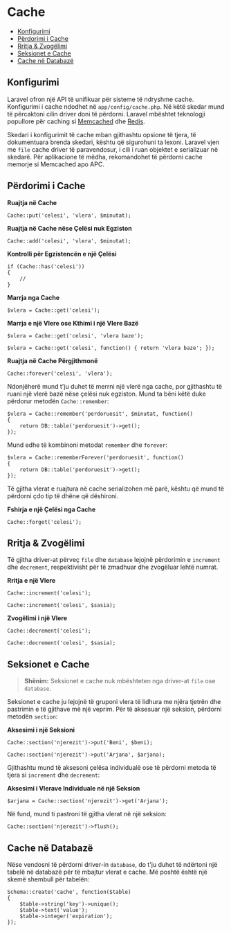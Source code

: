# Cache

- [Konfigurimi](#konfigurimi)
- [Përdorimi i Cache](#perdorimi-cache)
- [Rritja & Zvogëlimi](#rritja-dhe-zvogelimi)
- [Seksionet e Cache](#seksionet-e-cache)
- [Cache në Databazë](#cache-ne-databaze)

<a name="konfigurimi"></a>
## Konfigurimi

Laravel ofron një API të unifikuar për sisteme të ndryshme cache. Konfigurimi i cache ndodhet në `app/config/cache.php`. Në këtë skedar mund të përcaktoni cilin driver doni të përdorni. Laravel mbështet teknologji popullore për caching si [Memcached](http://memcached.org) dhe [Redis](http://redis.io).

Skedari i konfigurimit të cache mban gjithashtu opsione të tjera, të dokumentuara brenda skedari, kështu që sigurohuni ta lexoni. Laravel vjen me `file` cache driver të paravendosur, i cili i ruan objektet e serializuar në skedarë. Për aplikacione të mëdha, rekomandohet të përdorni cache memorje si Memcached apo APC.

<a name="perdorimi-cache"></a>
## Përdorimi i Cache

**Ruajtja në Cache**

	Cache::put('celesi', 'vlera', $minutat);

**Ruajtja në Cache nëse Çelësi nuk Egziston**

	Cache::add('celesi', 'vlera', $minutat);

**Kontrolli për Egzistencën e një Çelësi**

	if (Cache::has('celesi'))
	{
		//
	}

**Marrja nga Cache**

	$vlera = Cache::get('celesi');

**Marrja e një Vlere ose Kthimi i një Vlere Bazë**

	$vlera = Cache::get('celesi', 'vlera baze');

	$vlera = Cache::get('celesi', function() { return 'vlera baze'; });

**Ruajtja në Cache Përgjithmonë**

	Cache::forever('celesi', 'vlera');

Ndonjëherë mund t'ju duhet të merrni një vlerë nga cache, por gjithashtu të ruani një vlerë bazë nëse çelësi nuk egziston. Mund ta bëni këtë duke përdorur metodën `Cache::remember`:

	$vlera = Cache::remember('perdoruesit', $minutat, function()
	{
		return DB::table('perdoruesit')->get();
	});

Mund edhe të kombinoni metodat `remember` dhe `forever`:

	$vlera = Cache::rememberForever('perdoruesit', function()
	{
		return DB::table('perdoruesit')->get();
	});

Të gjitha vlerat e ruajtura në cache serializohen më parë, kështu që mund të përdorni çdo tip të dhëne që dëshironi.

**Fshirja e një Çelësi nga Cache**

	Cache::forget('celesi');

<a name="rritja-dhe-zvogelimi"></a>
## Rritja & Zvogëlimi

Të gjitha driver-at përveç `file` dhe `database` lejojnë përdorimin e `increment` dhe `decrement`, respektivisht për të zmadhuar dhe zvogëluar lehtë numrat.

**Rritja e një Vlere**

	Cache::increment('celesi');

	Cache::increment('celesi', $sasia);

**Zvogëlimi i një Vlere**

	Cache::decrement('celesi');

	Cache::decrement('celesi', $sasia);

<a name="seksionet-e-cache"></a>
## Seksionet e Cache

> **Shënim:** Seksionet e cache nuk mbështeten nga driver-at `file` ose `database`.

Seksionet e cache ju lejojnë të gruponi vlera të lidhura me njëra tjetrën dhe pastrimin e të gjithave më një veprim. Për të aksesuar një seksion, përdorni metodën `section`:

**Aksesimi i një Seksioni**

	Cache::section('njerezit')->put('Beni', $beni);

	Cache::section('njerezit')->put('Arjana', $arjana);

Gjithashtu mund të aksesoni çelësa individualë ose të përdorni metoda të tjera si `increment` dhe `decrement`:

**Aksesimi i Vlerave Individuale në një Seksion**

	$arjana = Cache::section('njerezit')->get('Arjana');

Në fund, mund ti pastroni të gjitha vlerat në një seksion:

	Cache::section('njerezit')->flush();

<a name="cache-ne-databaze"></a>
## Cache në Databazë

Nëse vendosni të përdorni driver-in `database`, do t'ju duhet të ndërtoni një tabelë në databazë për të mbajtur vlerat e cache. Më poshtë është një skemë shembull për tabelën:

	Schema::create('cache', function($table)
	{
		$table->string('key')->unique();
		$table->text('value');
		$table->integer('expiration');
	});
